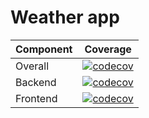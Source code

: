# Weather app

| Component | Coverage                                                                                                                                                   |
| --------- | ---------------------------------------------------------------------------------------------------------------------------------------------------------- |
| Overall   | [![codecov](https://codecov.io/gh/SaimonWoidig/weather-app/graph/badge.svg?token=LP54TXIAZ3)](https://codecov.io/gh/SaimonWoidig/weather-app)              |
| Backend   | [![codecov](https://codecov.io/gh/SaimonWoidig/weather-app/graph/badge.svg?token=LP54TXIAZ3&flag=backend)](https://codecov.io/gh/SaimonWoidig/weather-app) |
| Frontend  | [![codecov](https://codecov.io/gh/SaimonWoidig/weather-app/graph/badge.svg?token=LP54TXIAZ3&flag=backend)](https://codecov.io/gh/SaimonWoidig/weather-app) |
